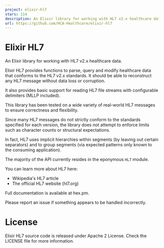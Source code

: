 ```yaml
---
project: elixir-hl7
stars: 114
description: An Elixir library for working with HL7 v2.x healthcare data 
url: https://github.com/HCA-Healthcare/elixir-hl7
---
```


Elixir HL7
==========

An Elixir library for working with HL7 v2.x healthcare data.

Elixir HL7 provides functions to parse, query and modify healthcare data that conforms to the HL7 v2.x standards. It should be able to reconstruct any HL7 message without data loss or corruption.

It also provides basic support for reading HL7 file streams with configurable delimiters (MLLP included).

This library has been tested on a wide variety of real-world HL7 messages to ensure correctness and flexibility.

Since many HL7 messages do not strictly conform to the standards specified for each version, the library does not attempt to enforce limits such as character counts or structural expectations.

In fact, HL7 uses implicit hierarchies within segments (by leaving out certain separators) and to group segments (via expected patterns only known to the consuming application).

The majority of the API currently resides in the eponymous `HL7` module.

You can learn more about HL7 here:

-   Wikipedia's HL7 article
-   The official HL7 website (hl7.org)

Full documentation is available at hex.pm.

Please report an issue if something appears to be handled incorrectly.

License
=======

Elixir HL7 source code is released under Apache 2 License. Check the LICENSE file for more information.
